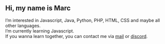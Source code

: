 <h2>Hi, my name is Marc</h2>
<p>
  I’m interested in Javascript, Java, Python, PHP, HTML, CSS and maybe all other languages.<br />
  I’m currently learning Javascript.<br />
  If you wanna learn together, you can contact me via <a href="mailto:marc@sahneraum.de">mail</a> or <a href="https://discord.gg/sANXcs7Kmr" target="_blank">discord</a>.
</p>

